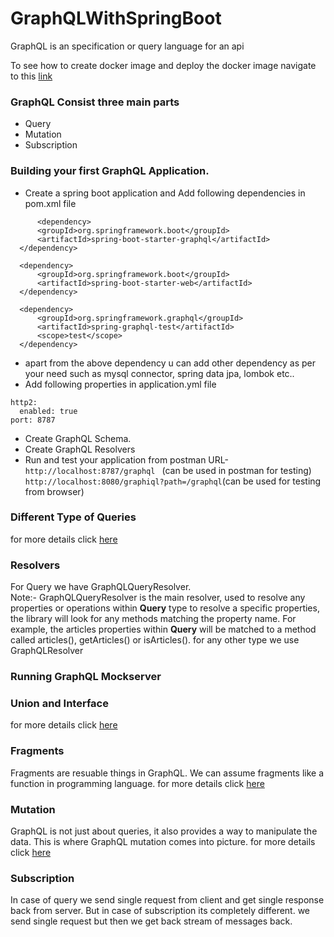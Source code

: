 # GraphQLWithSpringBoot
GraphQL is an specification or query language for an api <br/>

To see how to create docker image and deploy the docker image navigate to this [link](/springboot-graphql/docker-deploy-steps.md)

### GraphQL Consist three main parts
 * Query
 * Mutation
 * Subscription

### Building your first GraphQL Application.
  - Create a spring boot application and Add following dependencies in pom.xml file <br/>
  ```
	    <dependency>
		<groupId>org.springframework.boot</groupId>
		<artifactId>spring-boot-starter-graphql</artifactId>
	</dependency>

	<dependency>
		<groupId>org.springframework.boot</groupId>
		<artifactId>spring-boot-starter-web</artifactId>
	</dependency>

	<dependency>
		<groupId>org.springframework.graphql</groupId>
		<artifactId>spring-graphql-test</artifactId>
		<scope>test</scope>
	</dependency>
  ```
  - apart from the above dependency u can add other dependency as per your need such as mysql connector, spring data jpa, lombok etc..
  - Add following properties in application.yml file <br/>
   ``` server:
   http2:
     enabled: true
   port: 8787

  ```
 - Create GraphQL Schema.
 - Create GraphQL Resolvers
 - Run and test your application from postman
	URL- ``` http://localhost:8787/graphql  ``` (can be used in postman for testing)<br/>
	``` http://localhost:8080/graphiql?path=/graphql ```(can be used for testing from browser)<br/>

### Different Type of Queries
for more details click [here](/springboot-graphql/GraphQLQueriesAndResponse.md)<br/>

### Resolvers
For Query we have GraphQLQueryResolver.</br>
Note:- GraphQLQueryResolver is the main resolver, used to resolve any properties or operations within **Query** type
to resolve a specific properties, the library will look for any methods matching the property name. For example, the articles properties within **Query** will be matched to a method called articles(), getArticles() or isArticles().
for any other type we use GraphQLResolver

### Running GraphQL Mockserver

### Union and Interface
for more details click [here](/springboot-graphql/union_interface.md)

### Fragments
Fragments are resuable things in GraphQL. We can assume fragments like a function in programming language.
for more details click [here](/springboot-graphql/fragments.md)

### Mutation
GraphQL is not just about queries, it also provides a way to manipulate the data. This is where GraphQL mutation comes into picture.
for more details click [here](/springboot-graphql/mutation.md)

### Subscription
 In case of query we send single request from client and get single response back from server. But in case of subscription its completely different. we send single request but then we get back stream of messages back.
